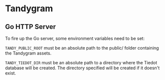 # Tandygram

## Go HTTP Server

To fire up the Go server, some environment variables need to be set:

`TANDY_PUBLIC_ROOT` must be an absolute path to the public/ folder containing the Tandygram assets.

`TANDY_TIEDOT_DIR` must be an absolute path to a directory where the Tiedot database will be created. The directory specified will be created if it doesn't exist.
